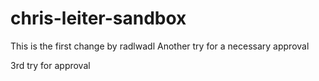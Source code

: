# chris-leiter-sandbox
This is the first change by radlwadl
Another try for a necessary approval

3rd try for approval
